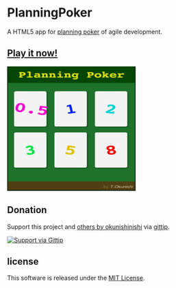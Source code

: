 PlanningPoker
=============

A HTML5 app for [planning poker](http://en.wikipedia.org/wiki/Planning_poker) of agile development.


[PlanningPoker]: http://okunishinishi.github.io/PlanningPoker/

## [Play it now!][PlanningPoker]

[<img src="./img/screenshot.png" width="300" height="290">][PlanningPoker]

Donation
-------

[gittip-okunishinishi]: https://www.gittip.com/okunishinishi/

Support this project and [others by okunishinishi][gittip-okunishinishi] via [gittip][gittip-okunishinishi].

[![Support via Gittip](https://rawgithub.com/twolfson/gittip-badge/0.2.0/dist/gittip.png)][gittip-okunishinishi]


license
-------
This software is released under the [MIT License](https://raw.github.com/okunishinishi/PlanningPoker/master/LICENSE).
